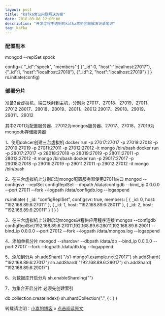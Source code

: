 ```yaml
---
layout: post
title: "kafka常见问题解决方案"
date: 2018-09-08 12:00:00
description: "开发过程中遇到的kafka常见问题解决记录笔记"
tag: kafka
---
```

     

### 配置副本
mongod --replSet spock 

config={
        "_id":"spock",
        "members":[
            {"_id":0, "host":"localhost:27017"},
            {"_id":1, "host":"localhost:27018"},
            {"_id":2, "host":"localhost:27019"}
        ]
    }
 rs.initiate(config)
 
 
### 部署分片
准备3台虚拟机，端口映射到主机，分别为 
27017、27018、27019、27011、27012 
28017、28018、28019、28011、28012 
29017、29018、29019、29011、29012 

其中27011为配置服务器、27012为mongos服务器、27017、27018、27019为mongodb存储服务器

1、使用dokcer创建三台虚拟机
docker run -p 27017:27017 -p 27018:27018 -p 27019:27019 -p 27011:27011 -p 27012:27012 -it mongo /bin/bash
docker run -p 28017:27017 -p 28018:27018 -p 28019:27019 -p 28011:27011 -p 28012:27012 -it mongo /bin/bash
docker run -p 29017:27017 -p 29018:27018 -p 29019:27019 -p 29011:27011 -p 29012:27012 -it mongo /bin/bash

2、在三台虚拟机上分别启动mongo配置服务器使用27011端口
mongod --configsvr --replSet configReplSet --dbpath /data/configdb --bind_ip 0.0.0.0 --port 27011 --fork --logpath /data/configdb.log --logappend

rs.initiate( {
   _id: "configReplSet",
   configsvr: true,
   members: [
      { _id: 0, host: "192.168.89.6:27011" },
      { _id: 1, host: "192.168.89.6:28011" },
      { _id: 2, host: "192.168.89.6:29011" }
   ]
} )

3、在三台虚拟机上分别启动mongos进程供应用程序连接
mongos --configdb configReplSet/192.168.89.6:27011,192.168.89.6:28011,192.168.89.6:29011 --bind_ip 0.0.0.0 --port 27012 --fork --logpath /data/mongos.log --logappend


4、添加单机分片
mongod  --shardsvr --dbpath /data/db --bind_ip 0.0.0.0 --port 27017 --fork --logpath /data/db.log --logappend

5、添加到分片
sh.addShard( "<replSetName>/s1-mongo1.example.net:27017")
sh.addShard( "192.168.89.6:27017")
sh.addShard( "192.168.89.6:28017")
sh.addShard( "192.168.89.6:29017")


6、为数据库开启分片
sh.enableSharding("<database>")

7、为集合开启分片
必须先创建索引

db.collection.createIndex()
sh.shardCollection("<database>.<collection>", { <key> : <direction> } )

转载请注明：[小嵩的博客](http://changs.top) » [点击阅读原文](http://changs.top/2018/09/android-upgrade-runself/)
